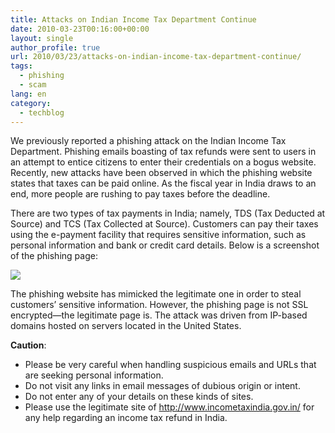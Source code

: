 ```yaml
---
title: Attacks on Indian Income Tax Department Continue
date: 2010-03-23T00:16:00+00:00
layout: single
author_profile: true
url: 2010/03/23/attacks-on-indian-income-tax-department-continue/
tags:
  - phishing
  - scam
lang: en
category: 
  - techblog
---
```

We previously reported a phishing attack on the Indian Income Tax Department. Phishing emails boasting of tax refunds were sent to users in an attempt to entice citizens to enter their credentials on a bogus website. Recently, new attacks have been observed in which the phishing website states that taxes can be paid online. As the fiscal year in India draws to an end, more people are rushing to pay taxes before the deadline.

There are two types of tax payments in India; namely, TDS (Tax Deducted at Source) and TCS (Tax Collected at Source). Customers can pay their taxes using the e-payment facility that requires sensitive information, such as personal information and bank or credit card details. Below is a screenshot of the phishing page:

[![](http://3.bp.blogspot.com/_vaUVXcmC3OI/S6gApI8RvUI/AAAAAAAABYU/L6_sGAOmR70/s400/Screen%20shot%202010-03-15%20at%2011.52.31%20PM.jpg)](http://3.bp.blogspot.com/_vaUVXcmC3OI/S6gApI8RvUI/AAAAAAAABYU/L6_sGAOmR70/s1600-h/Screen%20shot%202010-03-15%20at%2011.52.31%20PM.jpg)

The phishing website has mimicked the legitimate one in order to steal customers’ sensitive information. However, the phishing page is not SSL encrypted—the legitimate page is. The attack was driven from IP-based domains hosted on servers located in the United States.

**Caution**:

  * Please be very careful when handling suspicious emails and URLs that are seeking personal information.
  * Do not visit any links in email messages of dubious origin or intent.
  * Do not enter any of your details on these kinds of sites.
  * Please use the legitimate site of <http://www.incometaxindia.gov.in/> for any help regarding an income tax refund in India.